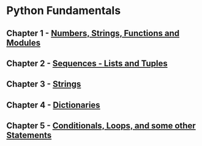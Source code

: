 # Python Fundamentals

## Chapter 1 - [Numbers, Strings, Functions and Modules](https://github.com/weslleysk/Python/blob/master/ch1.py)
## Chapter 2 - [Sequences - Lists and Tuples](https://github.com/weslleysk/Python/blob/master/ch2.py)
## Chapter 3 - [Strings](https://github.com/weslleysk/Python/blob/master/ch3.py)
## Chapter 4 - [Dictionaries](https://github.com/weslleysk/Python/blob/master/ch4.py)
## Chapter 5 - [Conditionals, Loops, and some other Statements](https://github.com/weslleysk/Python/blob/master/ch5.py)
